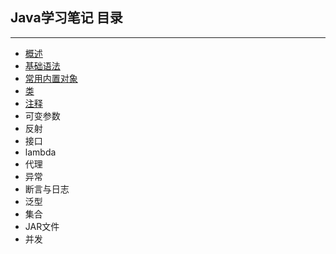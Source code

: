 ## Java学习笔记  目录
---

+ [概述](./conception.md)
+ [基础语法](./no1.md)
+ [常用内置对象](./no2.md)
+ [类](./no3.md)
+ [注释](./no4.md)
+ 可变参数
+ 反射
+ 接口
+ lambda
+ 代理
+ 异常
+ 断言与日志
+ 泛型
+ 集合
+ JAR文件
+ 并发
